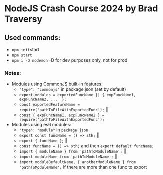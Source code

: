 # NodeJS Crash Course 2024 by Brad Traversy

## Used commands:
 - ```npm init```start
 - ```npm start```
 - ```npm i -D nodemon``` -D for dev purposes only, not for prod

### Notes:
- Modules using CommonJS built-in features:
  - ```"type": "commonjs"``` in package.json (set by default)
  - ```export.modules = exportedFuncName || { expFuncName1, expFuncName2, ...  };```
  - ```const exportedFeatureName = require('pathToFileWithExportedFunc');``` ||
  - ```const { expFuncName1, expFuncName2 } = require('pathToFileWithExportedFunc');```
- Modules using es6 modules:
  - ```"type": "module"``` in ```package.json```
  - ```export const funcName = () => sth;``` ||
  - ```export { funcName }```; ||
  - ```const funcName = () => sth;``` and then ```export default funcName;```
  - ```import { moduleName } from 'pathToModuleName';``` ||
  - ```import moduleName from 'pathToModuleName';``` ||
  - ```import moduleDefaultName, { anotherModuleName } from 'pathToModuleName';``` if there are more than one func to export